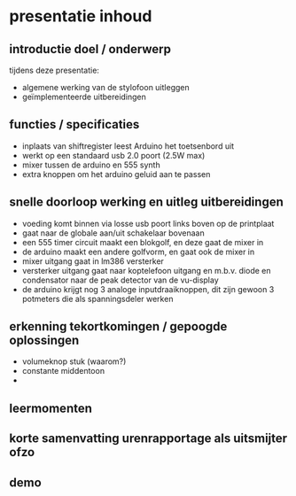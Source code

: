 # presentatie inhoud

## introductie doel / onderwerp

tijdens deze presentatie:
- algemene werking van de stylofoon uitleggen
- geïmplementeerde uitbereidingen

## functies / specificaties

- inplaats van shiftregister leest Arduino het toetsenbord uit
- werkt op een standaard usb 2.0 poort (2.5W max)
- mixer tussen de arduino en 555 synth
- extra knoppen om het arduino geluid aan te passen

## snelle doorloop werking en uitleg uitbereidingen

- voeding komt binnen via losse usb poort links boven op de printplaat
- gaat naar de globale aan/uit schakelaar bovenaan
- een 555 timer circuit maakt een blokgolf, en deze gaat de mixer in
- de arduino maakt een andere golfvorm, en gaat ook de mixer in
- mixer uitgang gaat in lm386 versterker
- versterker uitgang gaat naar koptelefoon uitgang en m.b.v. diode en
	condensator naar de peak detector van de vu-display
- de arduino krijgt nog 3 analoge inputdraaiknoppen, dit zijn gewoon 3
	potmeters die als spanningsdeler werken

## erkenning tekortkomingen / gepoogde oplossingen

- volumeknop stuk (waarom?)
- constante middentoon
- 

## leermomenten

## korte samenvatting urenrapportage als uitsmijter ofzo
## demo


